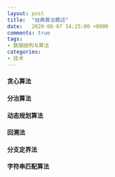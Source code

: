 ```yaml
---
layout: post
title:  "经典算法概述"
date:   2020-06-07 14:25:00 +0900
comments: true
tags:
- 数据结构与算法
categories:
- 技术
---
```


#### 贪心算法
#### 分治算法
#### 动态规划算法
#### 回溯法
#### 分支定界法
#### 字符串匹配算法